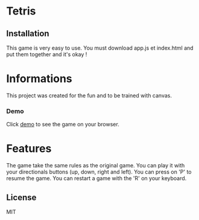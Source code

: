 # Tetris
## Installation
This game is very easy to use. You must download app.js et index.html and put them together and it's okay !
# Informations
This project was created for the fun and to be trained with canvas.
### Demo
Click [demo](https://codepen.io/AxelParis/full/mpoOdz/) to see the game on your browser.
# Features
The game take the same rules as the original game. You can play it with your directionals buttons (up, down, right and left). You can press on 'P' to resume the game. You can restart a game with the 'R' on your keyboard.

## License
MIT